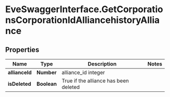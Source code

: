 # EveSwaggerInterface.GetCorporationsCorporationIdAlliancehistoryAlliance

## Properties
Name | Type | Description | Notes
------------ | ------------- | ------------- | -------------
**allianceId** | **Number** | alliance_id integer | 
**isDeleted** | **Boolean** | True if the alliance has been deleted | 


